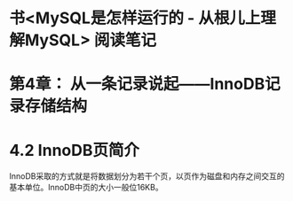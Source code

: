 # 书<MySQL是怎样运行的 - 从根儿上理解MySQL> 阅读笔记

第4章： 从一条记录说起——InnoDB记录存储结构
===

4.2 InnoDB页简介
===
InnoDB采取的方式就是将数据划分为若干个页，以页作为磁盘和内存之间交互的基本单位。InnoDB中页的大小一般位16KB。
